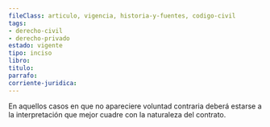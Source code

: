 ```yaml
---
fileClass: articulo, vigencia, historia-y-fuentes, codigo-civil
tags:
- derecho-civil
- derecho-privado
estado: vigente
tipo: inciso
libro:
titulo:
parrafo:
corriente-juridica:
---
```

En aquellos casos en que no apareciere voluntad contraria deberá estarse a la interpretación que mejor cuadre con la naturaleza del contrato.